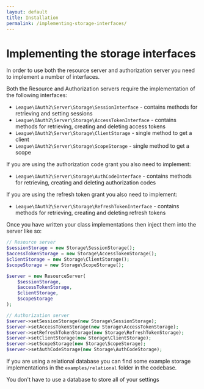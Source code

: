 ```yaml
---
layout: default
title: Installation
permalink: /implementing-storage-interfaces/
---
```


# Implementing the storage interfaces

In order to use both the resource server and authorization server you need to implement a number of interfaces.

Both the Resource and Authorization servers require the implementation of the following interfaces:

* `League\OAuth2\Server\Storage\SessionInterface` - contains methods for retrieving and setting sessions
* `League\OAuth2\Server\Storage\AccessTokenInterface` - contains methods for retrieving, creating and deleting access tokens
* `League\OAuth2\Server\Storage\ClientStorage` - single method to get a client
* `League\OAuth2\Server\Storage\ScopeStorage` - single method to get a scope

If you are using the authorization code grant you also need to implement:

* `League\OAuth2\Server\Storage\AuthCodeInterface` - contains methods for retrieving, creating and deleting authorization codes

If you are using the refresh token grant you also need to implement:

* `League\OAuth2\Server\Storage\RefreshTokenInterface` - contains methods for retrieving, creating and deleting refresh tokens

Once you have written your class implementations then inject them into the server like so:

~~~ php
// Resource server
$sessionStorage = new Storage\SessionStorage();
$accessTokenStorage = new Storage\AccessTokenStorage();
$clientStorage = new Storage\ClientStorage();
$scopeStorage = new Storage\ScopeStorage();

$server = new ResourceServer(
    $sessionStorage,
    $accessTokenStorage,
    $clientStorage,
    $scopeStorage
);

// Authorization server
$server->setSessionStorage(new Storage\SessionStorage);
$server->setAccessTokenStorage(new Storage\AccessTokenStorage);
$server->setRefreshTokenStorage(new Storage\RefreshTokenStorage);
$server->setClientStorage(new Storage\ClientStorage);
$server->setScopeStorage(new Storage\ScopeStorage);
$server->setAuthCodeStorage(new Storage\AuthCodeStorage);
~~~

If you are using a relational database you can find some example storage implementations in the `examples/relational` folder in the codebase.

You don't have to use a database to store all of your settings

